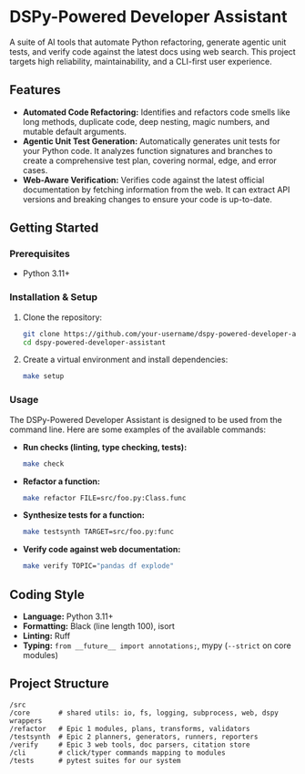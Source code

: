 # DSPy-Powered Developer Assistant

A suite of AI tools that automate Python refactoring, generate agentic unit tests, and verify code against the latest docs using web search. This project targets high reliability, maintainability, and a CLI-first user experience.

## Features

*   **Automated Code Refactoring:** Identifies and refactors code smells like long methods, duplicate code, deep nesting, magic numbers, and mutable default arguments.
*   **Agentic Unit Test Generation:** Automatically generates unit tests for your Python code. It analyzes function signatures and branches to create a comprehensive test plan, covering normal, edge, and error cases.
*   **Web-Aware Verification:** Verifies code against the latest official documentation by fetching information from the web. It can extract API versions and breaking changes to ensure your code is up-to-date.

## Getting Started

### Prerequisites

*   Python 3.11+

### Installation & Setup

1.  Clone the repository:
    ```bash
    git clone https://github.com/your-username/dspy-powered-developer-assistant.git
    cd dspy-powered-developer-assistant
    ```

2.  Create a virtual environment and install dependencies:
    ```bash
    make setup
    ```

### Usage

The DSPy-Powered Developer Assistant is designed to be used from the command line. Here are some examples of the available commands:

*   **Run checks (linting, type checking, tests):**
    ```bash
    make check
    ```

*   **Refactor a function:**
    ```bash
    make refactor FILE=src/foo.py:Class.func
    ```

*   **Synthesize tests for a function:**
    ```bash
    make testsynth TARGET=src/foo.py:func
    ```

*   **Verify code against web documentation:**
    ```bash
    make verify TOPIC="pandas df explode"
    ```

## Coding Style

*   **Language:** Python 3.11+
*   **Formatting:** Black (line length 100), isort
*   **Linting:** Ruff
*   **Typing:** `from __future__ import annotations;`, mypy (`--strict` on core modules)

## Project Structure

```
/src
/core       # shared utils: io, fs, logging, subprocess, web, dspy wrappers
/refactor   # Epic 1 modules, plans, transforms, validators
/testsynth  # Epic 2 planners, generators, runners, reporters
/verify     # Epic 3 web tools, doc parsers, citation store
/cli        # click/typer commands mapping to modules
/tests      # pytest suites for our system
```
